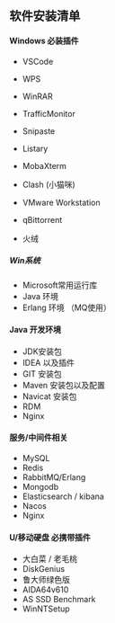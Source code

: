 ## 软件安装清单



####  Windows 必装插件
- VSCode
- WPS
- WinRAR
- TrafficMonitor
- Snipaste
- Listary
- MobaXterm
- Clash (小猫咪)
- VMware Workstation
- qBittorrent

- 火绒
##### Win系统
- Microsoft常用运行库
- Java 环境
- Erlang 环境 （MQ使用）


#### Java 开发环境
-  JDK安装包
- IDEA 以及插件
- GIT 安装包
- Maven 安装包以及配置
- Navicat 安装包
- RDM
- Nginx

#### 服务/中间件相关
- MySQL
- Redis
- RabbitMQ/Erlang
- Mongodb
- Elasticsearch / kibana
- Nacos
- Nginx

#### U/移动硬盘 必携带插件
- 大白菜 / 老毛桃
- DiskGenius
- 鲁大师绿色版
- AIDA64v610
- AS SSD Benchmark
- WinNTSetup


